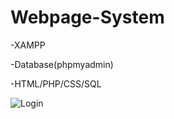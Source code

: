 # Webpage-System

-XAMPP

-Database(phpmyadmin)

-HTML/PHP/CSS/SQL


![Login](https://user-images.githubusercontent.com/79352236/209469866-4484b67f-301b-474c-a08b-2358532e0396.jpg)
